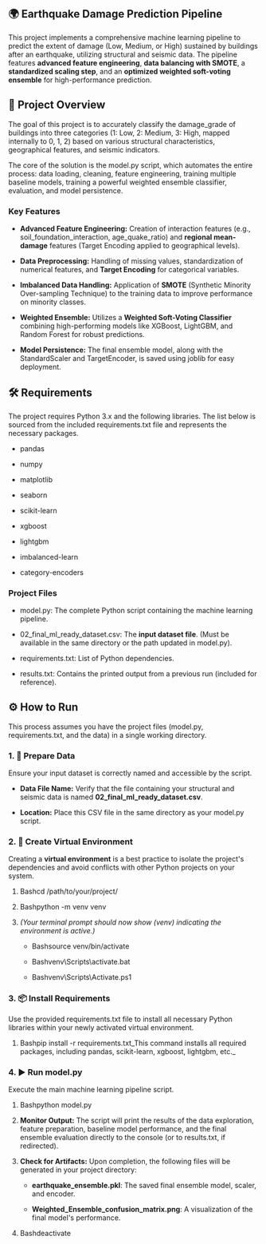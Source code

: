 🌍 Earthquake Damage Prediction Pipeline
----------------------------------------

This project implements a comprehensive machine learning pipeline to predict the extent of damage (Low, Medium, or High) sustained by buildings after an earthquake, utilizing structural and seismic data. The pipeline features **advanced feature engineering**, **data balancing with SMOTE**, a **standardized scaling step**, and an **optimized weighted soft-voting ensemble** for high-performance prediction.

🚀 Project Overview
-------------------

The goal of this project is to accurately classify the damage\_grade of buildings into three categories (1: Low, 2: Medium, 3: High, mapped internally to 0, 1, 2) based on various structural characteristics, geographical features, and seismic indicators.

The core of the solution is the model.py script, which automates the entire process: data loading, cleaning, feature engineering, training multiple baseline models, training a powerful weighted ensemble classifier, evaluation, and model persistence.

### Key Features

*   **Advanced Feature Engineering:** Creation of interaction features (e.g., soil\_foundation\_interaction, age\_quake\_ratio) and **regional mean-damage** features (Target Encoding applied to geographical levels).
    
*   **Data Preprocessing:** Handling of missing values, standardization of numerical features, and **Target Encoding** for categorical variables.
    
*   **Imbalanced Data Handling:** Application of **SMOTE** (Synthetic Minority Over-sampling Technique) to the training data to improve performance on minority classes.
    
*   **Weighted Ensemble:** Utilizes a **Weighted Soft-Voting Classifier** combining high-performing models like XGBoost, LightGBM, and Random Forest for robust predictions.
    
*   **Model Persistence:** The final ensemble model, along with the StandardScaler and TargetEncoder, is saved using joblib for easy deployment.
    

🛠️ Requirements
----------------

The project requires Python 3.x and the following libraries. The list below is sourced from the included requirements.txt file and represents the necessary packages.

*   pandas
    
*   numpy
    
*   matplotlib
    
*   seaborn
    
*   scikit-learn
    
*   xgboost
    
*   lightgbm
    
*   imbalanced-learn
    
*   category-encoders
    

### Project Files

*   model.py: The complete Python script containing the machine learning pipeline.
    
*   02\_final\_ml\_ready\_dataset.csv: The **input dataset file**. (Must be available in the same directory or the path updated in model.py).
    
*   requirements.txt: List of Python dependencies.
    
*   results.txt: Contains the printed output from a previous run (included for reference).
    

⚙️ How to Run
-------------

This process assumes you have the project files (model.py, requirements.txt, and the data) in a single working directory.

### 1\. 💾 Prepare Data

Ensure your input dataset is correctly named and accessible by the script.

*   **Data File Name:** Verify that the file containing your structural and seismic data is named **02\_final\_ml\_ready\_dataset.csv**.
    
*   **Location:** Place this CSV file in the same directory as your model.py script.
    

### 2\. 🐍 Create Virtual Environment

Creating a **virtual environment** is a best practice to isolate the project's dependencies and avoid conflicts with other Python projects on your system.

1.  Bashcd /path/to/your/project/
    
2.  Bashpython -m venv venv
    
3.  _(Your terminal prompt should now show (venv) indicating the environment is active.)_
    
    *   Bashsource venv/bin/activate
        
    *   Bashvenv\\Scripts\\activate.bat
        
    *   Bashvenv\\Scripts\\Activate.ps1
        

### 3\. 📦 Install Requirements

Use the provided requirements.txt file to install all necessary Python libraries within your newly activated virtual environment.

1.  Bashpip install -r requirements.txt_This command installs all required packages, including pandas, scikit-learn, xgboost, lightgbm, etc._
    

### 4\. ▶️ Run model.py

Execute the main machine learning pipeline script.

1.  Bashpython model.py
    
2.  **Monitor Output:** The script will print the results of the data exploration, feature preparation, baseline model performance, and the final ensemble evaluation directly to the console (or to results.txt, if redirected).
    
3.  **Check for Artifacts:** Upon completion, the following files will be generated in your project directory:
    
    *   **earthquake\_ensemble.pkl**: The saved final ensemble model, scaler, and encoder.
        
    *   **Weighted\_Ensemble\_confusion\_matrix.png**: A visualization of the final model's performance.
        
4.  Bashdeactivate
